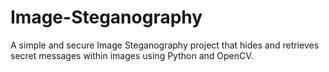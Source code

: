 # Image-Steganography
A simple and secure Image Steganography project that hides and retrieves secret messages within images using Python and OpenCV. 
